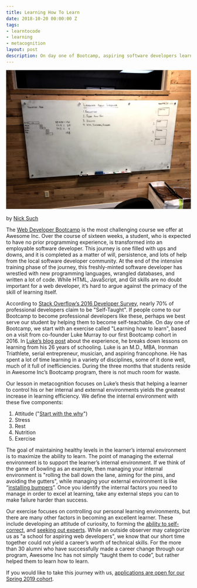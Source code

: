 ```yaml
---
title: Learning How To Learn
date: 2018-10-20 00:00:00 Z
tags:
- learntocode
- learning
- metacognition
layout: post
description: On day one of Bootcamp, aspiring software developers learn how to learn
---
```


![Whiteboard - learning how to learn](/img/blog/learning-how-to-learn-whiteboard.jpg)

by [Nick Such](https://plus.google.com/+NickSuch/)

The [Web Developer Bootcamp](https://www.awesomeincu.com/bootcamp/) is the most challenging course we offer at Awesome Inc. Over the course of sixteen weeks, a student, who is expected to have no prior programming experience, is transformed into an employable software developer. This journey is one filled with ups and downs, and it is completed as a matter of will, persistence, and lots of help from the local software developer community. At the end of the intensive training phase of the journey, this freshly-minted software developer has wrestled with new programming languages, wrangled databases, and written a lot of code. While HTML, JavaScript, and Git skills are no doubt important for a web developer, it’s hard to argue against the primacy of the skill of learning itself. 

<!--break-->

According to [Stack Overflow’s 2016 Developer Survey](https://insights.stackoverflow.com/survey/2016#developer-profile-education), nearly 70% of professional developers claim to be "Self-Taught". If people come to our Bootcamp to become professional developers like these, perhaps we best serve our student by helping them to become self-teachable. On day one of Bootcamp, we start with an exercise called "Learning how to learn", based on a visit from co-founder Luke Murray to our first Bootcamp cohort in 2016. In [Luke’s blog post](http://lukecmurray.tumblr.com/post/150290375977/how-to-learn-better-my-advice-after-26-years-in) about the experience, he breaks down lessons on learning from his 26 years of schooling. Luke is an M.D., MBA, Ironman Triathlete, serial entrepreneur, musician, and aspiring francophone. He has spent a lot of time learning in a variety of disciplines, some of it done well, much of it full of inefficiencies. During the three months that students reside in Awesome Inc’s Bootcamp program, there is not much room for waste.

Our lesson in metacognition focuses on Luke’s thesis that helping a learner to control his or her internal and external environments yields the greatest increase in learning efficiency. We define the internal environment with these five components: 

1. Attitude ("[Start with the why](https://www.ted.com/talks/simon_sinek_how_great_leaders_inspire_action?language=en)")
2. Stress
3. Rest
4. Nutrition
5. Exercise

The goal of maintaining healthy levels in the learner’s internal environment is to maximize the ability to learn. The point of managing the external environment is to support the learner’s internal environment. If we think of the game of bowling as an example, then managing your internal environment is "rolling the ball down the lane, aiming for the pins, and avoiding the gutters", while managing your external environment is like “[installing bumpers](https://www.thoughtco.com/bumper-bowling-420518)”. Once you identify the internal factors you need to manage in order to excel at learning, take any external steps you can to make failure harder than success.

Our exercise focuses on controlling our personal learning environments, but there are many other factors in becoming an excellent learner. These include developing an attitude of curiosity, to forming the [ability to self-correct](https://lifehacker.com/learn-anything-in-20-hours-with-this-four-step-method-509281792), and [seeking out experts](http://shop.oreilly.com/product/9780596518387.do). While an outside observer may categorize us as "a school for aspiring web developers", we know that our short time together could not yield a career’s worth of technical skills. For the more than 30 alumni who have successfully made a career change through our program, Awesome Inc has not simply “taught them to code”, but rather helped them to learn how to learn.

If you would like to take this journey with us, [applications are open for our Spring 2019 cohort](/applications/bootcamp/).
